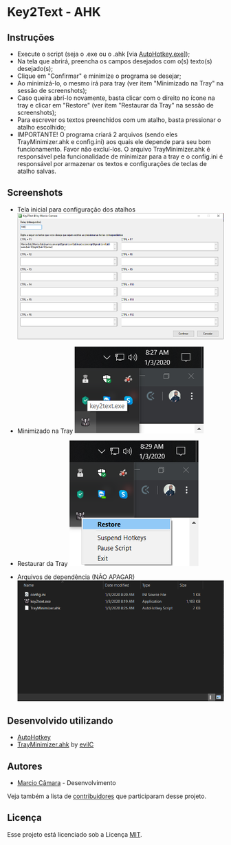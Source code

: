# Key2Text - AHK

## Instruções

- Execute o script (seja o .exe ou o .ahk [via [AutoHotkey.exe](https://www.autohotkey.com/download/ahk-install.exe)]);
- Na tela que abrirá, preencha os campos desejados com o(s) texto(s) desejado(s);
- Clique em "Confirmar" e minimize o programa se desejar;
- Ao minimizá-lo, o mesmo irá para tray (ver item "Minimizado na Tray" na sessão de screenshots);
- Caso queira abrí-lo novamente, basta clicar com o direito no ícone na tray e clicar em "Restore" (ver item "Restaurar da Tray" na sessão de screenshots);
- Para escrever os textos preenchidos com um atalho, basta pressionar o atalho escolhido;
- IMPORTANTE! O programa criará 2 arquivos (sendo eles TrayMinimizer.ahk e config.ini) aos quais ele depende para seu bom funcionamento. Favor não excluí-los. O arquivo TrayMinimizer.ahk é responsável pela funcionalidade de minimizar para a tray e o config.ini é responsável por armazenar os textos e configurações de teclas de atalho salvas.

## Screenshots

- Tela inicial para configuração dos atalhos
![Iniciar](https://github.com/MarcioCamara/key2text-ahk/blob/master/___screenshots/initial_screen.png?raw=true)

- Minimizado na Tray
![Minimizado na Tray](https://github.com/MarcioCamara/key2text-ahk/blob/master/___screenshots/minimized.png?raw=true)

- Restaurar da Tray
![Restaurar da Tray](https://github.com/MarcioCamara/key2text-ahk/blob/master/___screenshots/restore.png?raw=true)

- Arquivos de dependência (NÃO APAGAR)
![Arquivos de dependência (NÃO APAGAR)](https://github.com/MarcioCamara/key2text-ahk/blob/master/___screenshots/dependencies.png?raw=true)

## Desenvolvido utilizando

- [AutoHotkey](https://www.autohotkey.com/)
- [TrayMinimizer.ahk](https://www.autohotkey.com/boards/viewtopic.php?t=44989) by [evilC](https://github.com/evilC)

## Autores

- [Marcio Câmara](https://marciocamara.github.io) - Desenvolvimento

Veja também a lista de [contribuidores](https://github.com/MarcioCamara/key2text-ahk/graphs/contributors) que participaram desse projeto.

## Licença

Esse projeto está licenciado sob a Licença [MIT](https://github.com/MarcioCamara/key2text-ahk/blob/master/LICENSE).
